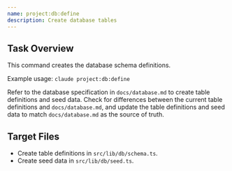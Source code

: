 ```yaml
---
name: project:db:define
description: Create database tables
---
```


## Task Overview

This command creates the database schema definitions.

Example usage: `claude project:db:define`

Refer to the database specification in `docs/database.md` to create table definitions and seed data.
Check for differences between the current table definitions and `docs/database.md`, and update the table definitions and seed data to match `docs/database.md` as the source of truth.

## Target Files

- Create table definitions in `src/lib/db/schema.ts`.
- Create seed data in `src/lib/db/seed.ts`.
